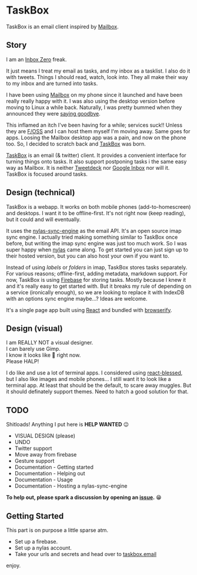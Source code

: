 # TaskBox 

TaskBox is an email client inspired by [Mailbox](http://www.mailboxapp.com/). 

## Story

I am an [Inbox Zero](http://www.43folders.com/izero) freak.  

It just means I treat my email as tasks, and my inbox as a tasklist. I also do it with tweets. Things I should read, watch, look into. They all make their way to my inbox and are turned into tasks. 

I have been using [Mailbox](http://www.mailboxapp.com/) on my phone since it launched and have been really really happy with it. I was also using the desktop version before moving to Linux a while back. Naturally, I was pretty bummed when they announced they were [saying goodbye](https://blogs.dropbox.com/mailbox/2015/12/saying-goodbye/).  

This inflamed an itch I've been having for a while; services suck!! Unless they are [F/OSS](https://en.wikipedia.org/wiki/Free_and_open-source_software) and I can host them myself I'm moving away. Same goes for apps. Loosing the Mailbox desktop app was a pain, and now on the phone too. So, I decided to scratch back and [TaskBox](http://taskbox.email) was born.

[TaskBox](http://taskbox.email) is an email (& twitter) client. It provides a convenient interface for turning things onto tasks. It also support postponing tasks i the same easy way as Mailbox. It is neither [Tweetdeck](https://tweetdeck.twitter.com) nor [Google Inbox](https://www.google.com/inbox/) nor will it. TaskBox is focused around tasks. 

## Design (technical)

TaskBox is a webapp. It works on both mobile phones (add-to-homescreen) and desktops. I want it to be offline-first. It's not right now (keep reading), but it could and will eventually.

It uses the [nylas-sync-engine](https://github.com/nylas/sync-engine) as the email API. It's an open source imap sync engine. I actually tried making something similar to TaskBox once before, but writing the imap sync engine was just too much work. So I was super happy when [nylas](https://www.nylas.com/) came along. To get started you can just sign up to their hosted version, but you can also host your own if you want to. 

Instead of using *labels* or *folders* in imap, TaskBox stores tasks separately. For various reasons; offline-first, adding metadata, markdown support. For now, TaskBox is using [Firebase](https://www.firebase.com/) for storing tasks. Mostly because I knew it and it's really easy to get started with. But it breaks my rule of depending on a service (ironically enough), so we are looking to replace it with IndexDB with an options sync engine maybe...? Ideas are welcome. 

It's a single page app built using [React](https://facebook.github.io/react/) and bundled with [browserify](http://browserify.org/).

## Design (visual)

I am REALLY NOT a visual designer.  
I can barely use Gimp.  
I know it looks like :poop: right now.  
Please HALP!  

I do like and use a lot of terminal apps. I considered using [react-blessed](https://github.com/Yomguithereal/react-blessed), but I also like images and mobile phones... I still want it to look like a terminal app. At least that should be the default, to scare away muggles. But it should definately support themes. Need to hatch a good solution for that.

## TODO

Shitloads! Anything I put here is **HELP WANTED** :wink:

* VISUAL DESIGN (please)
* UNDO
* Twitter support
* Move away from firebase
* Gesture support
* Documentation - Getting started
* Documentation - Helping out
* Documentation - Usage 
* Documentation - Hosting a nylas-sync-engine

**To help out, please spark a discussion by opening an [issue](https://github.com/asbjornenge/taskbox/issues).** :grin:

## Getting Started 

This part is on purpose a little sparse atm.

* Set up a firebase. 
* Set up a nylas account.
* Take your urls and secrets and head over to [taskbox.email](http://taskbox.email/#/settings)

enjoy.
